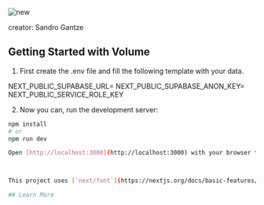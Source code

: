 
![new](https://github.com/user-attachments/assets/1e5b64d0-e956-458c-a003-bdc9ff5b823d)



creator: Sandro Gantze

## Getting Started with Volume
 

 1. First create the .env file and fill the following template with your data.

NEXT_PUBLIC_SUPABASE_URL=
NEXT_PUBLIC_SUPABASE_ANON_KEY=
NEXT_PUBLIC_SERVICE_ROLE_KEY


2. Now you can, run the development server:

```bash
npm install
# or
npm run dev

Open [http://localhost:3000](http://localhost:3000) with your browser to see the result.



This project uses [`next/font`](https://nextjs.org/docs/basic-features/font-optimization) to automatically optimize and load Inter, a custom Google Font.

## Learn More
